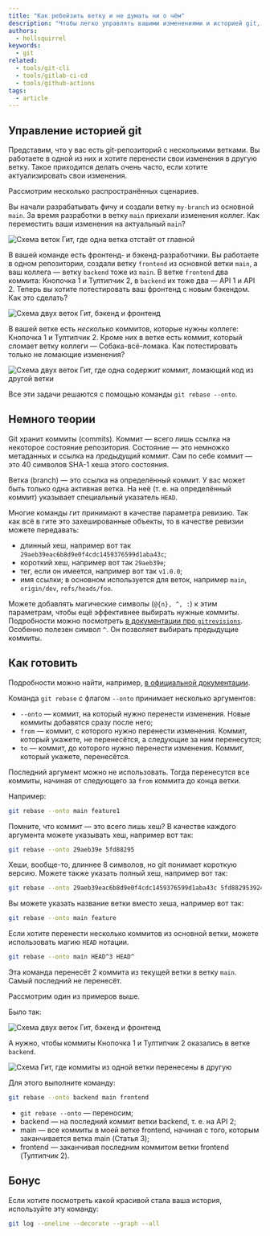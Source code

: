 ```yaml
---
title: "Как ребейзить ветку и не думать ни о чём"
description: "Чтобы легко управлять вашими изменениями и историей git, используйте `git rebase --onto`."
authors:
  - hellsquirrel
keywords:
  - git
related:
  - tools/git-cli
  - tools/gitlab-ci-cd
  - tools/github-actions
tags:
  - article
---
```


## Управление историей git

Представим, что у вас есть git-репозиторий с несколькими ветками. Вы работаете в одной из них и хотите перенести свои изменения в другую ветку. Такое приходится делать очень часто, если хотите актуализировать свои изменения.

Рассмотрим несколько распространённых сценариев.

Вы начали разрабатывать фичу и создали ветку `my-branch` из основной `main`. За время разработки в ветку `main` приехали изменения коллег. Как переместить ваши изменения на актуальный `main`?

![Схема веток Гит, где одна ветка отстаёт от главной](images/lag.png)

В вашей команде есть фронтенд- и бэкенд-разработчики. Вы работаете в одном репозитории, создали ветку `frontend` из основной ветки `main`, а ваш коллега — ветку `backend` тоже из `main`. В ветке `frontend` два коммита: <!-- yaspeller ignore:start -->Кнопочка 1 и Тултипчик 2<!-- yaspeller ignore:end -->, в `backend` их тоже два — API 1 и API 2. Теперь вы хотите потестировать ваш фронтенд с новым бэкендом. Как это сделать?

![Схема двух веток Гит, бэкенд и фронтенд](images/to-rebase.png)

В вашей ветке есть _несколько_ коммитов, которые нужны коллеге: <!-- yaspeller ignore:start -->Кнопочка 1 и Тултипчик 2<!-- yaspeller ignore:end -->. Кроме них в ветке есть коммит, который сломает ветку коллеги — <!-- yaspeller ignore:start -->Собака-всё-ломака<!-- yaspeller ignore:end -->. Как потестировать только не ломающие изменения?

![Схема двух веток Гит, где одна содержит коммит, ломающий код из другой ветки](images/break.png)

Все эти задачи решаются с помощью команды `git rebase --onto`.

## Немного теории

Git хранит коммиты (commits). Коммит — всего лишь ссылка на некоторое состояние репозитория. Состояние — это немножко метаданных и ссылка на _предыдущий_ коммит. Сам по себе коммит — это 40 символов SHA-1 хеша этого состояния.

Ветка (branch) — это ссылка на определённый коммит. У вас может быть только одна активная ветка. На неё (т. е. на определённый коммит) указывает специальный указатель `HEAD`.

Многие команды гит принимают в качестве параметра ревизию. Так как всё в гите это захешированные объекты, то в качестве ревизии можете передавать:

- длинный хеш, например вот так `29aeb39eac6b8d9e0f4cdc1459376599d1aba43c`;
- короткий хеш, например вот так `29aeb39e`;
- тег, если он имеется, например вот так `v1.0.0`;
- имя ссылки; в основном используется для веток, например `main`, `origin/dev`, `refs/heads/foo`.

Можете добавлять магические символы (`@{n}, ^, :`) к этим параметрам, чтобы ещё эффективнее выбирать нужные коммиты. Подробности можно посмотреть [в документации про `gitrevisions`](https://git-scm.com/docs/gitrevisions). Особенно полезен символ `^`. Он позволяет выбирать предыдущие коммиты.

## Как готовить

Подробности можно найти, например, [в официальной документации](https://git-scm.com/docs/git-rebase).

Команда `git rebase` с флагом `--onto` принимает несколько аргументов:

- `--onto` — коммит, на который нужно перенести изменения. Новые коммиты добавятся сразу после него;
- `from` — коммит, с которого нужно перенести изменения. Коммит, который укажете, не перенесётся, а следующие за ним перенесутся;
- `to` — коммит, до которого нужно перенести изменения. Коммит, который укажете, перенесётся.

Последний аргумент можно не использовать. Тогда перенесутся все коммиты, начиная от следующего за `from` коммита до конца ветки.

Например:

```bash
git rebase --onto main feature1
```

Помните, что коммит — это всего лишь хеш? В качестве каждого аргумента можете указывать хеш, например вот так:

```bash
git rebase --onto 29aeb39e 5fd88295
```

Хеши, вообще-то, длиннее 8 символов, но git понимает короткую версию. Можете также указать полный хеш, например вот так:

```bash
git rebase --onto 29aeb39eac6b8d9e0f4cdc1459376599d1aba43c 5fd882953924b47a10794619c3063e7a50257af6
```

Вы можете указать название ветки вместо хеша, например вот так:

```bash
git rebase --onto main feature
```

Если хотите перенести несколько коммитов из основной ветки, можете использовать магию `HEAD` нотации.

```bash
git rebase --onto main HEAD^3 HEAD^
```

Эта команда перенесёт 2 коммита из текущей ветки в ветку `main`. Самый последний не перенесёт.

Рассмотрим один из примеров выше.

Было так:

![Схема двух веток Гит, бэкенд и фронтенд](images/to-rebase.png)

А нужно, чтобы коммиты <!-- yaspeller ignore:start -->Кнопочка 1 и Тултипчик 2<!-- yaspeller ignore:end --> оказались в ветке `backend`.

![Схема Гит, где коммиты из одной ветки перенесены в другую](images/rebased.png)

Для этого выполните команду:

```bash
git rebase --onto backend main frontend
```

- `git rebase --onto` — переносим;
- backend — на последний коммит ветки backend, т. е. на API 2;
- main — все коммиты в моей ветке frontend, начиная с того, которым заканчивается ветка main (Статья 3);
- frontend — заканчивая последним коммитом ветки frontend (<!-- yaspeller ignore:start -->Тултипчик<!-- yaspeller ignore:end --> 2).

## Бонус

Если хотите посмотреть какой красивой стала ваша история, используйте эту команду:

```bash
git log --oneline --decorate --graph --all
```
